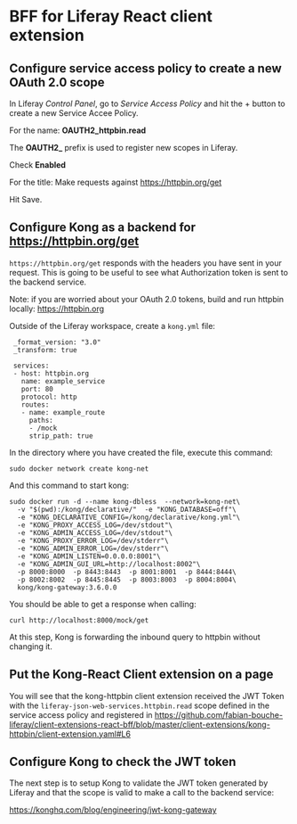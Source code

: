 # BFF for Liferay React client extension

## Configure service access policy to create a new OAuth 2.0 scope

In Liferay *Control Panel*, go to *Service Access Policy* and hit the +
button to create a new Service Accee Policy.

For the name: **OAUTH2_httpbin.read**

The **OAUTH2_** prefix is used to register new scopes in Liferay.

Check **Enabled**

For the title: Make requests against https://httpbin.org/get

Hit Save.

## Configure Kong as a backend for https://httpbin.org/get

`https://httpbin.org/get` responds with the headers you have sent in
your request. This is going to be useful to see what Authorization
token is sent to the backend service.

Note: if you are worried about your OAuth 2.0 tokens, build and run
httpbin locally: https://httpbin.org

Outside of the Liferay workspace, create a `kong.yml` file:

```
 _format_version: "3.0"
 _transform: true

 services:
 - host: httpbin.org
   name: example_service
   port: 80
   protocol: http
   routes:
   - name: example_route
     paths:
     - /mock
     strip_path: true
```

In the directory where you have created the file, execute this command:

```
sudo docker network create kong-net
```

And this command to start kong:

```
sudo docker run -d --name kong-dbless  --network=kong-net\
  -v "$(pwd):/kong/declarative/"  -e "KONG_DATABASE=off"\
  -e "KONG_DECLARATIVE_CONFIG=/kong/declarative/kong.yml"\
  -e "KONG_PROXY_ACCESS_LOG=/dev/stdout"\
  -e "KONG_ADMIN_ACCESS_LOG=/dev/stdout"\
  -e "KONG_PROXY_ERROR_LOG=/dev/stderr"\
  -e "KONG_ADMIN_ERROR_LOG=/dev/stderr"\
  -e "KONG_ADMIN_LISTEN=0.0.0.0:8001"\
  -e "KONG_ADMIN_GUI_URL=http://localhost:8002"\
  -p 8000:8000  -p 8443:8443  -p 8001:8001  -p 8444:8444\
  -p 8002:8002  -p 8445:8445  -p 8003:8003  -p 8004:8004\
  kong/kong-gateway:3.6.0.0
```

You should be able to get a response when calling:

```
curl http://localhost:8000/mock/get
```

At this step, Kong is forwarding the inbound query to httpbin without changing it.

## Put the Kong-React Client extension on a page

You will see that the kong-httpbin client extension received
the JWT Token with the `liferay-json-web-services.httpbin.read` scope
defined in the service access policy and registered in 
https://github.com/fabian-bouche-liferay/client-extensions-react-bff/blob/master/client-extensions/kong-httpbin/client-extension.yaml#L6

## Configure Kong to check the JWT token

The next step is to setup Kong to validate the JWT token generated
by Liferay and that the scope is valid to make a call to the
backend service:

https://konghq.com/blog/engineering/jwt-kong-gateway
